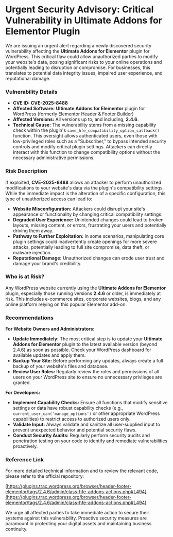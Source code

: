 # Urgent Security Advisory: Critical Vulnerability in Ultimate Addons for Elementor Plugin

We are issuing an urgent alert regarding a newly discovered security vulnerability affecting the **Ultimate Addons for Elementor** plugin for WordPress. This critical flaw could allow unauthorized parties to modify your website's data, posing significant risks to your online operations and potentially leading to disruption or compromise. For businesses, this translates to potential data integrity issues, impaired user experience, and reputational damage.

### Vulnerability Details

*   **CVE ID:** **CVE-2025-8488**
*   **Affected Software:** **Ultimate Addons for Elementor** plugin for WordPress (formerly Elementor Header & Footer Builder)
*   **Affected Versions:** All versions up to, and including, **2.4.6**.
*   **Technical Cause:** The vulnerability stems from a missing capability check within the plugin's `save_hfe_compatibility_option_callback()` function. This oversight allows authenticated users, even those with low-privileged roles such as a "Subscriber," to bypass intended security controls and modify critical plugin settings. Attackers can directly interact with this function to change compatibility options without the necessary administrative permissions.

### Risk Description

If exploited, **CVE-2025-8488** allows an attacker to perform unauthorized modifications to your website's data via the plugin's compatibility settings. While the immediate impact is the alteration of a specific configuration, this type of unauthorized access can lead to:

*   **Website Misconfiguration:** Attackers could disrupt your site's appearance or functionality by changing critical compatibility settings.
*   **Degraded User Experience:** Unintended changes could lead to broken layouts, missing content, or errors, frustrating your users and potentially driving them away.
*   **Pathway to Further Exploitation:** In some scenarios, manipulating core plugin settings could inadvertently create openings for more severe attacks, potentially leading to full site compromise, data theft, or malware injection.
*   **Reputational Damage:** Unauthorized changes can erode user trust and damage your brand's credibility.

### Who is at Risk?

Any WordPress website currently using the **Ultimate Addons for Elementor** plugin, especially those running versions **2.4.6** or older, is immediately at risk. This includes e-commerce sites, corporate websites, blogs, and any online platform relying on this popular Elementor add-on.

### Recommendations

**For Website Owners and Administrators:**

*   **Update Immediately:** The most critical step is to update your **Ultimate Addons for Elementor** plugin to the latest available version (beyond 2.4.6) as soon as possible. Check your WordPress dashboard for available updates and apply them.
*   **Backup Your Site:** Before performing any updates, always create a full backup of your website's files and database.
*   **Review User Roles:** Regularly review the roles and permissions of all users on your WordPress site to ensure no unnecessary privileges are granted.

**For Developers:**

*   **Implement Capability Checks:** Ensure all functions that modify sensitive settings or data have robust capability checks (e.g., `current_user_can('manage_options')` or other appropriate WordPress capabilities) to restrict access to authorized users only.
*   **Validate Input:** Always validate and sanitize all user-supplied input to prevent unexpected behavior and potential security flaws.
*   **Conduct Security Audits:** Regularly perform security audits and penetration testing on your code to identify and remediate vulnerabilities proactively.

### Reference Link

For more detailed technical information and to review the relevant code, please refer to the official repository:

[https://plugins.trac.wordpress.org/browser/header-footer-elementor/tags/2.4.6/admin/class-hfe-addons-actions.php#L494](https://plugins.trac.wordpress.org/browser/header-footer-elementor/tags/2.4.6/admin/class-hfe-addons-actions.php#L494)

We urge all affected parties to take immediate action to secure their systems against this vulnerability. Proactive security measures are paramount in protecting your digital assets and maintaining business continuity.